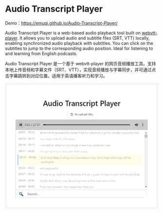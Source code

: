 # Audio Transcript Player

Demo：https://emuqi.github.io/Audio-Transcript-Player/

Audio Transcript Player is a web-based audio playback tool built on [webvtt-player](https://github.com/umd-mith/webvtt-player). It allows you to upload audio and subtitle files (SRT, VTT) locally, enabling synchronized audio playback with subtitles. You can click on the subtitles to jump to the corresponding audio position. Ideal for listening to and learning from English podcasts.

Audio Transcript Player 是一个基于 webvtt-player 的网页音频播放工具。支持本地上传音频和字幕文件（SRT、VTT），实现音频播放与字幕同步，并可通过点击字幕跳转到对应位置。适用于英语播客听力和学习。

![example](example/example.png)

